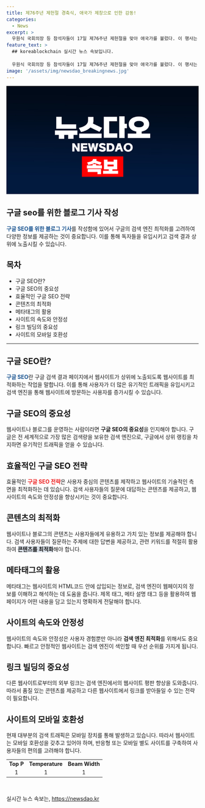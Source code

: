 ```yaml
---
title: 제76주년 제헌절 경축식, 애국가 제창으로 인한 감동!
categories:
  - News
excerpt: >
  우원식 국회의장 등 참석자들이 17일 제76주년 제헌절을 맞아 애국가를 불렀다. 이 행사는 서울 여의도 국회에서 열렸으며, 국회사진취재단이 취재를 했다.
feature_text: >
  ## koreablockchain 실시간 뉴스 속보입니다.

  우원식 국회의장 등 참석자들이 17일 제76주년 제헌절을 맞아 애국가를 불렀다. 이 행사는 서울 여의도 국회에서 열렸으며, 국회사진취재단이 취재를 했다.
image: '/assets/img/newsdao_breakingnews.jpg'
---
```


<p><img src="/assets/img/newsdao_breakingnews.jpg" alt="koreablockchain 속보" /></p>

<h2>구글 seo를 위한 블로그 기사 작성</h2>

<p data-ke-size="size16"></p>

<p data-ke-size="size16"><b><span style="color: #1a5490;">구글 SEO를 위한 블로그 기사</span></b>를 작성함에 있어서 구글의 검색 엔진 최적화를 고려하여 다양한 정보를 제공하는 것이 중요합니다. 이를 통해 독자들을 유입시키고 검색 결과 상위에 노출시킬 수 있습니다.</p>

<h2 data-ke-size="size26">목차</h2>

<ul>
  <li>구글 SEO란?</li>
  <li>구글 SEO의 중요성</li>
  <li>효율적인 구글 SEO 전략</li>
  <li>콘텐츠의 최적화</li>
  <li>메타태그의 활용</li>
  <li>사이트의 속도와 안정성</li>
  <li>링크 빌딩의 중요성</li>
  <li>사이트의 모바일 호환성</li>
</ul>

<hr>

<h2 data-ke-size="size26">구글 SEO란?</h2>

<p data-ke-size="size16"><b><span style="color: #1a5490;">구글 SEO</span></b>란 구글 검색 결과 페이지에서 웹사이트가 상위에 노출되도록 웹사이트를 최적화하는 작업을 말합니다. 이를 통해 사용자가 더 많은 유기적인 트래픽을 유입시키고 검색 엔진을 통해 웹사이트에 방문하는 사용자를 증가시킬 수 있습니다.</p>

<h2 data-ke-size="size26">구글 SEO의 중요성</h2>

<p data-ke-size="size16">웹사이트나 블로그를 운영하는 사람이라면 <b>구글 SEO의 중요성</b>을 인지해야 합니다. 구글은 전 세계적으로 가장 많은 검색량을 보유한 검색 엔진으로, 구글에서 상위 랭킹을 차지하면 유기적인 트래픽을 얻을 수 있습니다.</p>

<h2 data-ke-size="size26">효율적인 구글 SEO 전략</h2>

<p data-ke-size="size16">효율적인 <b><span style="color: #ee2323;">구글 SEO 전략</span></b>은 사용자 중심의 콘텐츠를 제작하고 웹사이트의 기술적인 측면을 최적화하는 데 있습니다. 검색 사용자들의 질문에 대답하는 콘텐츠를 제공하고, 웹사이트의 속도와 안정성을 향상시키는 것이 중요합니다.</p>

<h2 data-ke-size="size26">콘텐츠의 최적화</h2>

<p data-ke-size="size16">웹사이트나 블로그의 콘텐츠는 사용자들에게 유용하고 가치 있는 정보를 제공해야 합니다. 검색 사용자들이 질문하는 주제에 대한 답변을 제공하고, 관련 키워드를 적절히 활용하여 <b><span style="background-color: #21538527;">콘텐츠를 최적화</span></b>해야 합니다.</p>

<h2 data-ke-size="size26">메타태그의 활용</h2>

<p data-ke-size="size16">메타태그는 웹사이트의 HTML코드 안에 삽입되는 정보로, 검색 엔진이 웹페이지의 정보를 이해하고 해석하는 데 도움을 줍니다. 제목 태그, 메타 설명 태그 등을 활용하여 웹페이지가 어떤 내용을 담고 있는지 명확하게 전달해야 합니다.</p>

<h2 data-ke-size="size26">사이트의 속도와 안정성</h2>

<p data-ke-size="size16">웹사이트의 속도와 안정성은 사용자 경험뿐만 아니라 <b>검색 엔진 최적화</b>를 위해서도 중요합니다. 빠르고 안정적인 웹사이트는 검색 엔진이 색인할 때 우선 순위를 가지게 됩니다.</p>

<h2 data-ke-size="size26">링크 빌딩의 중요성</h2>

<p data-ke-size="size16">다른 웹사이트로부터의 외부 링크는 검색 엔진에서의 웹사이트 평판 향상을 도와줍니다. 따라서 품질 있는 콘텐츠를 제공하고 다른 웹사이트에서 링크를 받아들일 수 있는 전략이 필요합니다.</p>

<h2 data-ke-size="size26">사이트의 모바일 호환성</h2>

<p data-ke-size="size16">현재 대부분의 검색 트래픽은 모바일 장치를 통해 발생하고 있습니다. 따라서 웹사이트는 모바일 호환성을 갖추고 있어야 하며, 반응형 또는 모바일 별도 사이트를 구축하여 사용자들의 편의를 고려해야 합니다.</p>

<p data-ke-size="size16"></p>

<table>
  <tbody>
    <tr>
      <td style="text-align: center; height: 17px;"><b>Top P</b></td>
      <td style="text-align: center; height: 17px;"><b>Temperature</b></td>
      <td style="text-align: center; height: 17px;"><b>Beam Width</b></td>
    </tr>
    <tr>
      <td style="text-align: center; height: 17px;">1</td>
      <td style="text-align: center; height: 17px;">1</td>
      <td style="text-align: center; height: 17px;">1</td>
    </tr>
  </tbody>
</table>

<p data-ke-size="size16">&nbsp;</p>
실시간 뉴스 속보는, <a href="https://newsdao.kr" rel="dofollow">https://newsdao.kr</a>


